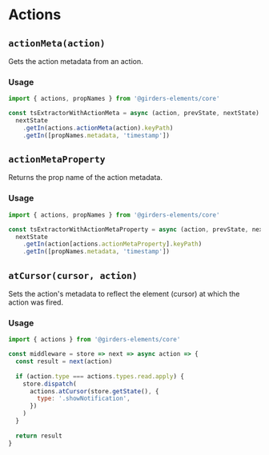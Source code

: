 # Actions

## `actionMeta(action)`

Gets the action metadata from an action.

### Usage

```javascript
import { actions, propNames } from '@girders-elements/core'

const tsExtractorWithActionMeta = async (action, prevState, nextState) =>
  nextState
    .getIn(actions.actionMeta(action).keyPath)
    .getIn([propNames.metadata, 'timestamp'])
```

## `actionMetaProperty`

Returns the prop name of the action metadata.

### Usage

```javascript
import { actions, propNames } from '@girders-elements/core'

const tsExtractorWithActionMetaProperty = async (action, prevState, nextState) =>
  nextState
    .getIn(action[actions.actionMetaProperty].keyPath)
    .getIn([propNames.metadata, 'timestamp'])
```

## `atCursor(cursor, action)`

Sets the action's metadata to reflect the element (cursor) at which the action was fired.

### Usage

```javascript
import { actions } from '@girders-elements/core'

const middleware = store => next => async action => {
  const result = next(action)
  
  if (action.type === actions.types.read.apply) {
    store.dispatch(
      actions.atCursor(store.getState(), {
        type: '.showNotification',
      })
    )
  }
  
  return result
}
```
